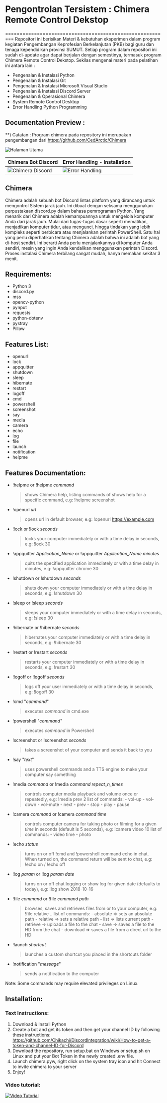 # Pengontrolan Tersistem : Chimera Remote Control Dekstop
=========================================================
Repositori ini berisikan Materi & kebutuhan eksperimen dalam program kegiatan Pengembangan Keprofesian Berkelanjutan (PKB) bagi guru dan tenaga kependidikan provinsi SUMUT.
Setiap program dalam repositori ini sudah di-update agar dapat berjalan dengan semestinya, termasuk program Chimera Remote Control Dekstop.
Sekilas mengenai materi pada pelatihan ini antara lain :
- Pengenalan & Instalasi Python
- Pengenalan & Instalasi Git
- Pengenalan & Instalasi Microsoft Visual Studio
- Pengenalan & Instalasi Discord Server
- Pengenalan & Operasional Chimera
- System Remote Control Desktop 
- Error Handling Python Programming

## Documentation Preview :
**) Catatan : Program chimera pada repository ini merupakan pengembangan dari https://github.com/CedArctic/Chimera

![Halaman Utama](slide_ppt.png)

| Chimera Bot Discord | Error Handling - Installation |
|----------|----------|
| ![Chimera Discord](chimera_discord.jpg) | ![Error Handling](errorhandling.jpg) |


## Chimera
Chimera adalah sebuah bot Discord lintas platform yang dirancang untuk mengontrol Sistem jarak jauh. Ini dibuat dengan seksama menggunakan perpustakaan discord.py dalam bahasa pemrograman Python. Yang menarik dari Chimera adalah kemampuannya untuk mengelola komputer Anda dari jarak jauh. Mulai dari tugas-tugas dasar seperti mematikan, menjadikan komputer tidur, atau mengunci, hingga tindakan yang lebih kompleks seperti berbicara atau menjalankan perintah PowerShell. Satu hal yang perlu diperhatikan tentang Chimera adalah bahwa ini adalah bot yang di-host sendiri. Ini berarti Anda perlu menjalankannya di komputer Anda sendiri, mesin yang ingin Anda kendalikan menggunakan perintah Discord. Proses instalasi Chimera terbilang sangat mudah, hanya memakan sekitar 3 menit.

## Requirements:
* Python 3
* discord.py
* mss
* opencv-python
* pynput
* requests
* python-dotenv
* pystray
* Pillow

## Features List:
* openurl
* lock
* appquitter
* shutdown
* sleep
* hibernate
* restart
* logoff
* cmd
* powershell
* screenshot
* say
* media
* camera
* echo
* log
* file
* launch
* notification
* helpme

## Features Documentation:

* !helpme or !helpme *command*
	> shows Chimera help, listing commands of shows help for a specific command, e.g: !helpme screenshot
* !openurl *url*
	> opens url in default browser, e.g: !openurl https://example.com
* !lock or !lock *seconds*
	> locks your computer immediately or with a time delay in seconds, e.g: !lock 30
* !appquitter *Application_Name* or !appquitter *Application_Name* *minutes*
	> quits the specified application immediately or with a time delay in minutes, e.g: !appquitter chrome 30
* !shutdown or !shutdown *seconds*
	> shuts down your computer immediately or with a time delay in seconds, e.g: !shutdown 30
* !sleep or !sleep *seconds*
	> sleeps your computer immediately or with a time delay in seconds, e.g: !sleep 30
* !hibernate or !hibernate *seconds*
	> hibernates your computer immediately or with a time delay in seconds, e.g: !hibernate 30
* !restart or !restart *seconds*
	> restarts your computer immediately or with a time delay in seconds, e.g: !restart 30
* !logoff or !logoff *seconds*
	> logs off your user immediately or with a time delay in seconds, e.g: !logoff 30

* !cmd "*command*"
	> executes *command* in cmd.exe
* !powershell "*command*"
	> executes *command* in Powershell

* !screenshot or !screenshot *seconds*
	> takes a screenshot of your computer and sends it back to you 
* !say "*text*"
	> uses powershell commands and a TTS engine to make your computer say something

* !media *command* or !media *command* *repeat_n_times*
	> controls computer media playback and volume once or repeatedly, e.g: !media prev 2
		list of commands:
		- vol-up
		- vol-down
		- vol-mute
		- next
		- prev
		- stop
		- play
		- pause
		
* !camera *command* or !camera *command* *time*
	> controls computer camera for taking photo or filming for a given *time* in seconds (default is 5 seconds), e.g: !camera video 10
		list of commands:
		- video time
		- photo
		
* !echo *status*
	> turns on or off !cmd and !powershell command echo in chat. When turned on, the command return will be sent to chat, e.g: !echo on / !echo off
	
* !log *param* or !log *param* *date*
	> turns on or off chat logging or show log for given date (defaults to today), e.g: !log show 2018-10-16

* !file *command* or !file *command* *path*
	> browses, saves and retrieves files from or to your computer, e.g: !file relative ..
		list of commands:
		- absolute => sets an absolute path
		- relative => sets a relative path
		- list => lists current path
		- retrieve => uploads a file to the chat
		- save => saves a file to the HD from the chat
		- download => saves a file from a direct url to the HD

* !launch *shortcut*
    > launches a custom shortcut you placed in the shortcuts folder
    
* !notification "*message*"
    > sends a notification to the computer

Note: Some commands may require elevated privileges on Linux.

## Installation:

### Text Instructions:
1. Download & Install Python
2. Create a bot and get its token and then get your channel ID by following these instructions: https://github.com/Chikachi/DiscordIntegration/wiki/How-to-get-a-token-and-channel-ID-for-Discord
3. Download the repository, run setup.bat on Windows or setup.sh on Linux and put your Bot Token in the newly created .env file. 
4. Launch chimera.pyw, right click on the system tray icon and hit Connect to invite chimera to your server
5. Enjoy!

### Video tutorial:

[![Video Tutorial](https://j.gifs.com/l5m85j.gif)](https://www.youtube.com/watch?v=JXqS3WaTOB4)